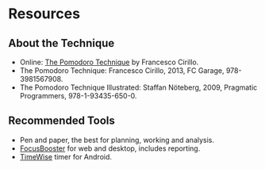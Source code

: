 # Resources

## About the Technique

* Online: [The Pomodoro Technique](https://cirillocompany.de/pages/pomodoro-technique) by Francesco Cirillo.
* The Pomodoro Technique: Francesco Cirillo, 2013, FC Garage, 978-3981567908.
* The Pomodoro Technique Illustrated: Staffan Nöteberg, 2009, Pragmatic Programmers, 978-1-93435-650-0.

## Recommended Tools

* Pen and paper, the best for planning, working and analysis.
* [FocusBooster](https://www.focusboosterapp.com) for web and desktop, includes reporting.
* [TimeWise](https://play.google.com/store/apps/details?id=com.yshlabs.timewise) timer for Android.

